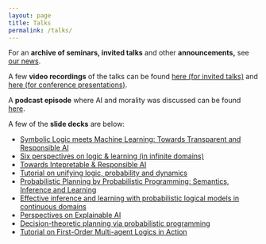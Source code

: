 ```yaml
---
layout: page
title: Talks
permalink: /talks/
---
```


<!--For an archive of seminars, invited talks and other announcements can be found [here](/news/) and [in my twitter feed](https://twitter.com/vaishakbelle). *   [Towards Intepretable & Responsible AI](/2018/10/24/towards-intepretable-responsible-ai.html) [**(video)**](https://www.youtube.com/watch?v=yA6DD9kjzLE&t=1s)
*   [Tutorial on unifying logic, probability and dynamics](/2017/08/12/tutorial-on-unifying-logic-dynamics-and.html)
*   [Probabilistic Planning by Probabilistic Programming: Semantics, Inference and Learning](/2018/10/28/probabilistic-planning-by-probabilistic.html)
*   [Effective inference and learning with probabilistic logical models in continuous domains](/2018/08/28/acai-2018-summer-school-on-statistical-relational.html) [**(video)**](https://www.youtube.com/watch?v=KE00My6cLcQ&t=2s) -->

For an **archive of seminars, invited talks** and other **announcements,** see [our news](/news). 

A few **video recordings** of the talks can be found [here (for invited talks)](https://www.youtube.com/playlist?list=PLI5qUrwTNc7PBkjEhOHsF8xZ0rwc8zWzy) and [here (for conference presentations)](https://www.youtube.com/playlist?list=PLI5qUrwTNc7NoPeQYyfBObap4sCdsw5xJ). 

A **podcast episode** where AI and morality was discussed can be found [here](https://podbay.fm/p/the-reluctant-theologian-podcast/e/1579050000). 

A few of the **slide decks** are below:

*   [Symbolic Logic meets Machine Learning: Towards Transparent and Responsible AI](/2019/11/05/invited-talk-at-the-samsung-ai-forum.html)
*   [Six perspectives on logic & learning (in infinite domains)](/2019/09/06/logic-learning-dagstuhl-seminar.html)
*   [Towards Intepretable & Responsible AI](/2018/10/24/towards-intepretable-responsible-ai.html) 
*   [Tutorial on unifying logic, probability and dynamics](/2017/08/12/tutorial-on-unifying-logic-dynamics-and.html)
*   [Probabilistic Planning by Probabilistic Programming: Semantics, Inference and Learning](/2018/10/28/probabilistic-planning-by-probabilistic.html)
*   [Effective inference and learning with probabilistic logical models in continuous domains](/2018/08/28/acai-2018-summer-school-on-statistical-relational.html) 
*   [Perspectives on Explainable AI](/2018/02/23/building-trust-in-ai-workshop.html)
*   [Decision-theoretic planning via probabilistic programming](/2017/11/13/talk-at-the-university-of-oxford.html)
*   [Tutorial on First-Order Multi-agent Logics in Action](/2017/08/15/tutorial-on-first-order-multi-agent-logics-in.html)
